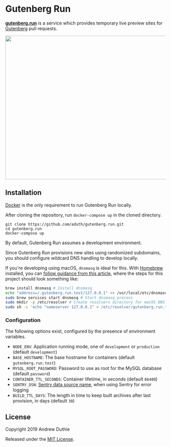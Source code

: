 # Gutenberg Run

[**gutenberg.run**](http://gutenberg.run) is a service which provides temporary live preview sites for [Gutenberg](https://github.com/WordPress/gutenberg/) pull requests.

<a href="https://cldup.com/KPDmTMFuIb.gif"><img src="https://cldup.com/KPDmTMFuIb.gif" width="640" height="450"></a>

## Installation

[Docker](https://www.docker.com/) is the only requirement to run Gutenberg Run locally.

After cloning the repository, run `docker-compose up` in the cloned directory.

```
git clone https://github.com/aduth/gutenberg.run.git
cd gutenberg.run
docker-compose up
```

By default, Gutenberg Run assumes a development environment.

Since Gutenberg Run provisions new sites using randomized subdomains, you should configure wildcard DNS handling to develop locally.

If you're developing using macOS, `dnsmasq` is ideal for this. With [Homebrew](https://brew.sh/) installed, you can [follow guidance from this article](https://www.stevenrombauts.be/2018/01/use-dnsmasq-instead-of-etc-hosts/), where the steps for this project should look something like:

```sh
brew install dnsmasq # Install dnsmasq
echo "address=/.gutenberg.run.test/127.0.0.1" >> /usr/local/etc/dnsmasq.conf # Configure dnsmasq to redirect gutenberg.run.test subdomains to localhost
sudo brew services start dnsmasq # Start dnsmasq process
sudo mkdir -p /etc/resolver # Create resolvers directory for macOS DNS query overrides
sudo sh -c 'echo "nameserver 127.0.0.1" > /etc/resolver/gutenberg.run.test' # Configure gutenberg.run.test DNS query behavior
```

### Configuration

The following options exist, configured by the presence of environment variables.

- `NODE_ENV`: Application running mode, one of `development` or `production` (default `development`)
- `BASE_HOSTNAME`: The base hostname for containers (default `gutenberg.run.test`)
- `MYSQL_ROOT_PASSWORD`: Password to use as root for the MySQL database (default `password`)
- `CONTAINER_TTL_SECONDS`: Container lifetime, in seconds (default `86400`)
- `SENTRY_DSN`: [Sentry data source name](https://docs.sentry.io/platforms/javascript/?platform=node), when using Sentry for error logging
- `BUILD_TTL_DAYS`: The length in time to keep built archives after last provision, in days (default `30`)

## License

Copyright 2019 Andrew Duthie

Released under the [MIT License](./LICENSE.md).
